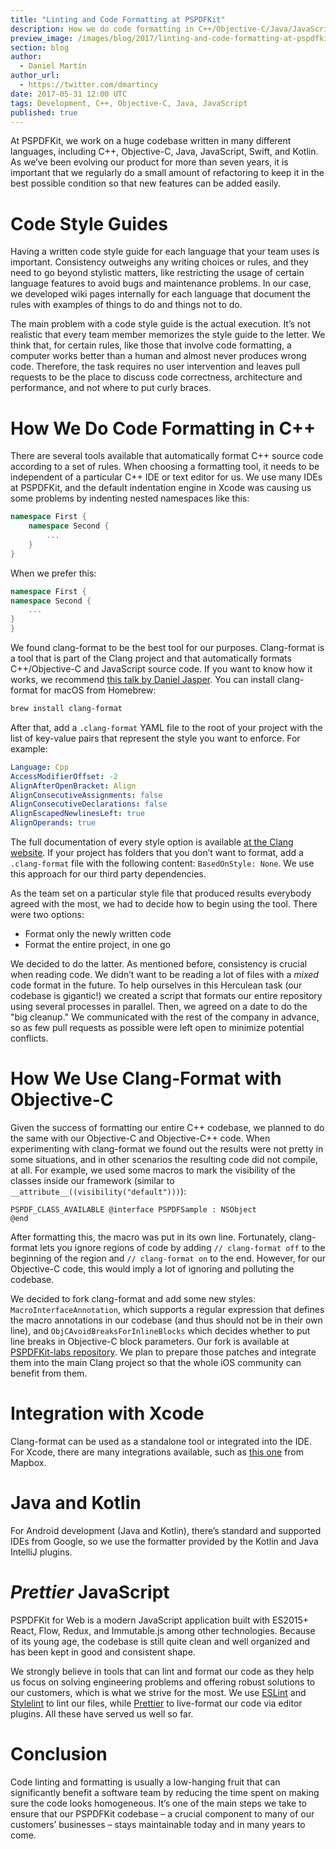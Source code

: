 ```yaml
---
title: "Linting and Code Formatting at PSPDFKit"
description: How we do code formatting in C++/Objective-C/Java/JavaScript
preview_image: /images/blog/2017/linting-and-code-formatting-at-pspdfkit/linting-and-code-formatting-at-pspdfkit.png
section: blog
author:
  - Daniel Martín
author_url:
  - https://twitter.com/dmartincy
date: 2017-05-31 12:00 UTC
tags: Development, C++, Objective-C, Java, JavaScript
published: true
---
```


At PSPDFKit, we work on a huge codebase written in many different languages, including C++, Objective-C, Java, JavaScript, Swift, and Kotlin. As we’ve been evolving our product for more than seven years, it is important that we regularly do a small amount of refactoring to keep it in the best possible condition so that new features can be added easily.

# Code Style Guides

Having a written code style guide for each language that your team uses is important. Consistency outweighs any writing choices or rules, and they need to go beyond stylistic matters, like restricting the usage of certain language features to avoid bugs and maintenance problems. In our case, we developed wiki pages internally for each language that document the rules with examples of things to do and things not to do.

The main problem with a code style guide is the actual execution. It’s not realistic that every team member memorizes the style guide to the letter. We think that, for certain rules, like those that involve code formatting, a computer works better than a human and almost never produces wrong code. Therefore, the task requires no user intervention and leaves pull requests to be the place to discuss code correctness, architecture and performance, and not where to put curly braces.

# How We Do Code Formatting in C++

There are several tools available that automatically format C++ source code according to a set of rules. When choosing a formatting tool, it needs to be independent of a particular C++ IDE or text editor for us. We use many IDEs at PSPDFKit, and the default indentation engine in Xcode was causing us some problems by indenting nested namespaces like this:

```cpp
namespace First {
    namespace Second {
        ...
    }
}
```

When we prefer this:

```cpp
namespace First {
namespace Second {
    ...
}
}
```

We found clang-format to be the best tool for our purposes. Clang-format is a tool that is part of the Clang project and that automatically formats C++/Objective-C and JavaScript source code. If you want to know how it works, we recommend [this talk by Daniel Jasper](https://www.youtube.com/watch?v=s7JmdCfI__c). You can install clang-format for macOS from Homebrew:

```sh
brew install clang-format
```

After that, add a `.clang-format` YAML file to the root of your project with the list of key-value pairs that represent the style you want to enforce. For example:

```yaml
Language: Cpp
AccessModifierOffset: -2
AlignAfterOpenBracket: Align
AlignConsecutiveAssignments: false
AlignConsecutiveDeclarations: false
AlignEscapedNewlinesLeft: true
AlignOperands: true
```

The full documentation of every style option is available [at the Clang website](https://clang.llvm.org/docs/ClangFormatStyleOptions.html). If your project has folders that you don’t want to format, add a `.clang-format` file with the following content: `BasedOnStyle: None`. We use this approach for our third party dependencies.

As the team set on a particular style file that produced results everybody agreed with the most, we had to decide how to begin using the tool. There were two options:

- Format only the newly written code
- Format the entire project, in one go

We decided to do the latter. As mentioned before, consistency is crucial when reading code. We didn’t want to be reading a lot of files with a _mixed_ code format in the future. To help ourselves in this Herculean task (our codebase is gigantic!) we created a script that formats our entire repository using several processes in parallel. Then, we agreed on a date to do the "big cleanup." We communicated with the rest of the company in advance, so as few pull requests as possible were left open to minimize potential conflicts.

# How We Use Clang-Format with Objective-C

Given the success of formatting our entire C++ codebase, we planned to do the same with our Objective-C and Objective-C++ code. When experimenting with clang-format we found out the results were not pretty in some situations, and in other scenarios the resulting code did not compile, at all. For example, we used some macros to mark the visibility of the classes inside our framework (similar to `__attribute__((visibility("default")))`):

```objc
PSPDF_CLASS_AVAILABLE @interface PSPDFSample : NSObject
@end
```

After formatting this, the macro was put in its own line. Fortunately, clang-format lets you ignore regions of code by adding `// clang-format off` to the beginning of the region and `// clang-format on` to the end. However, for our Objective-C code, this would imply a lot of ignoring and polluting the codebase.

We decided to fork clang-format and add some new styles: `MacroInterfaceAnnotation`, which supports a regular expression that defines the macro annotations in our codebase (and thus should not be in their own line), and `ObjCAvoidBreaksForInlineBlocks` which decides whether to put line breaks in Objective-C block parameters. Our fork is available at [PSPDFKit-labs repository](https://github.com/PSPDFKit-labs/clang/tree/pspdfkit/format-stable). We plan to prepare those patches and integrate them into the main Clang project so that the whole iOS community can benefit from them.

# Integration with Xcode

Clang-format can be used as a standalone tool or integrated into the IDE. For Xcode, there are many integrations available, such as [this one](https://github.com/mapbox/XcodeClangFormat) from Mapbox.

# Java and Kotlin

For Android development (Java and Kotlin), there’s standard and supported IDEs from Google, so we use the formatter provided by the Kotlin and Java IntelliJ plugins.

# *Prettier* JavaScript

PSPDFKit for Web is a modern JavaScript application built with ES2015+ React, Flow, Redux, and Immutable.js among other technologies. Because of its young age, the codebase is still quite clean and well organized and has been kept in good and consistent shape.

We strongly believe in tools that can lint and format our code as they help us focus on solving engineering problems and offering robust solutions to our customers, which is what we strive for the most. We use [ESLint](http://eslint.org/) and [Stylelint](https://stylelint.io/user-guide/configuration/) to lint our files, while [Prettier](https://prettier.io/) to live-format our code via editor plugins. All these have served us well so far.

# Conclusion

Code linting and formatting is usually a low-hanging fruit that can significantly benefit a software team by reducing the time spent on making sure the code looks homogeneous. It’s one of the main steps we take to ensure that our PSPDFKit codebase – a crucial component to many of our customers’ businesses – stays maintainable today and in many years to come.
